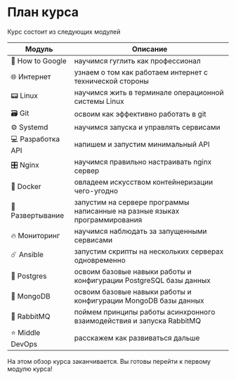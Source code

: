# План курса

Курс состоит из следующих модулей

| Модуль            | Описание                                                                   |
| ----------------- | -------------------------------------------------------------------------- |
| 🔎 How to Google  | научимся гуглить как профессионал                                          |
| 🌐 Интернет       | узнаем о том как работаем интернет с технической стороны                   |
| 📟 Linux          | научимся жить в терминале операционной системы Linux                       |
| 🗃 Git             | освоим как эффективно работать в git                                       |
| ⚙️ Systemd        | научимся запуска и управлять сервисами                                     |
| 💻 Разработка API | напишем и запустим минимальный API                                         |
| 🎛 Nginx           | научимся правильно настраивать nginx сервер                                |
| 🐳 Docker         | овладеем искусством контейнеризации чего-угодно                            |
| 🚀 Развертывание  | запустим на сервере программы написанные на разные языках программирования |
| 🔥 Мониторинг     | научимся наблюдать за запущенными сервисами                                |
| ☄️ Ansible        | запустим скрипты на нескольких серверах одновременно                       |
| 🐘 Postgres       | освоим базовые навыки работы и конфигурации PostgreSQL базы данных         |
| 🌿 MongoDB        | освоим базовые навыки работы и конфигурации MongoDB базы данных            |
| 🐇 RabbitMQ       | поймем принципы работы асинхронного взаимодействия и запуска RabbitMQ      |
| ⭐️ Middle DevOps | расскажем как развиваться дальше                                           |

На этом обзор курса заканчивается. Вы готовы перейти к первому модулю курса!
